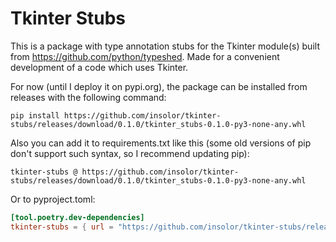 # Tkinter Stubs

This is a package with type annotation stubs for the Tkinter module(s) built from <https://github.com/python/typeshed>. Made for a convenient development of a code which uses Tkinter.

For now (until I deploy it on pypi.org), the package can be installed from releases with the following command:
```
pip install https://github.com/insolor/tkinter-stubs/releases/download/0.1.0/tkinter_stubs-0.1.0-py3-none-any.whl
```
Also you can add it to requirements.txt like this (some old versions of pip don't support such syntax, so I recommend updating pip):
```
tkinter-stubs @ https://github.com/insolor/tkinter-stubs/releases/download/0.1.0/tkinter_stubs-0.1.0-py3-none-any.whl
```
Or to pyproject.toml:
```toml
[tool.poetry.dev-dependencies]
tkinter-stubs = { url = "https://github.com/insolor/tkinter-stubs/releases/download/0.1.0/tkinter_stubs-0.1.0-py3-none-any.whl" }
```

